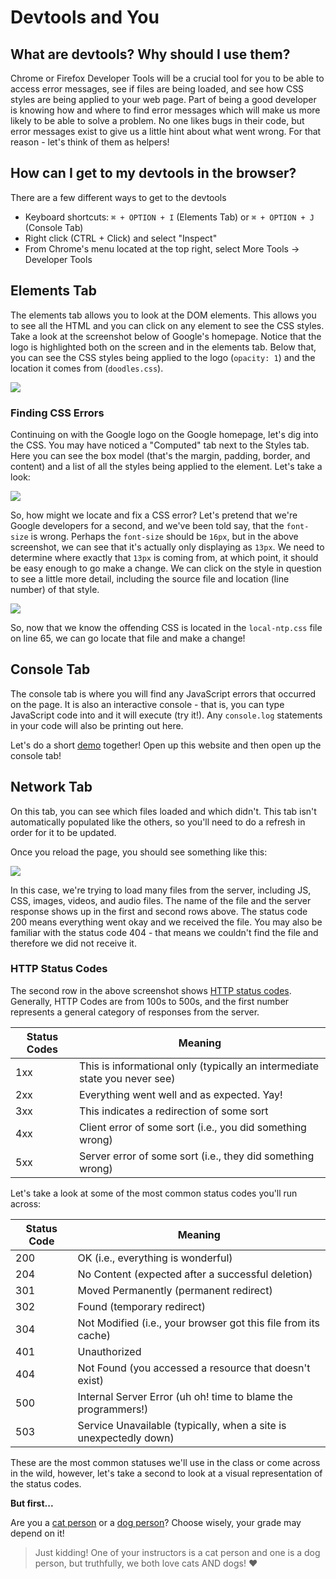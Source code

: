 # Devtools and You

## What are devtools? Why should I use them?

Chrome or Firefox Developer Tools will be a crucial tool for you to be able to access error messages, see if files are being loaded, and see how CSS styles are being applied to your web page. Part of being a good developer is knowing how and where to find error messages which will make us more likely to be able to solve a problem. No one likes bugs in their code, but error messages exist to give us a little hint about what went wrong. For that reason - let's think of them as helpers!

## How can I get to my devtools in the browser?

There are a few different ways to get to the devtools

* Keyboard shortcuts: `⌘ + OPTION + I` (Elements Tab) or `⌘ + OPTION + J` (Console Tab)
* Right click (CTRL + Click) and select "Inspect"
* From Chrome's menu located at the top right, select More Tools -> Developer Tools

## Elements Tab

The elements tab allows you to look at the DOM elements. This allows you to see all the HTML and you can click on any element to see the CSS styles. Take a look at the screenshot below of Google's homepage. Notice that the logo is highlighted both on the screen and in the elements tab. Below that, you can see the CSS styles being applied to the logo (`opacity: 1`) and the location it comes from (`doodles.css`).

![](https://res.cloudinary.com/briezh/image/upload/c_scale,w_780/v1583946640/Screen_Shot_2020-03-11_at_10.09.57_AM_oiagou.png)

### Finding CSS Errors

Continuing on with the Google logo on the Google homepage, let's dig into the CSS. You may have noticed a "Computed" tab next to the Styles tab. Here you can see the box model (that's the margin, padding, border, and content) and a list of all the styles being applied to the element. Let's take a look:

![](https://res.cloudinary.com/briezh/image/upload/c_scale,h_585/v1583947304/Screen_Shot_2020-03-11_at_10.21.09_AM_hrm9kv.png)

So, how might we locate and fix a CSS error? Let's pretend that we're Google developers for a second, and we've been told say, that the `font-size` is wrong. Perhaps the `font-size` should be `16px`, but in the above screenshot, we can see that it's actually only displaying as `13px`. We need to determine where exactly that `13px` is coming from, at which point, it should be easy enough to go make a change. We can click on the style in question to see a little more detail, including the source file and location (line number) of that style.

![](https://res.cloudinary.com/briezh/image/upload/c_scale,w_717/v1583947563/Screen_Shot_2020-03-11_at_10.25.37_AM_ive3qu.png)

So, now that we know the offending CSS is located in the `local-ntp.css` file on line 65, we can go locate that file and make a change!

## Console Tab

The console tab is where you will find any JavaScript errors that occurred on the page. It is also an interactive console - that is, you can type JavaScript code into and it will execute (try it!). Any `console.log` statements in your code will also be printing out here.

Let's do a short [demo](http://bounty-hunter-client-brandi.herokuapp.com/) together! Open up this website and then open up the console tab!

## Network Tab

On this tab, you can see which files loaded and which didn't. This tab isn't automatically populated like the others, so you'll need to do a refresh in order for it to be updated.

Once you reload the page, you should see something like this:

![](https://res.cloudinary.com/briezh/image/upload/c_scale,h_457/v1583948683/Screen_Shot_2020-03-11_at_10.44.08_AM_lmxa0d.png)

In this case, we're trying to load many files from the server, including JS, CSS, images, videos, and audio files. The name of the file and the server response shows up in the first and second rows above. The status code 200 means everything went okay and we received the file. You may also be familiar with the status code 404 - that means we couldn't find the file and therefore we did not receive it.

### HTTP Status Codes

The second row in the above screenshot shows [HTTP status codes](https://www.restapitutorial.com/httpstatuscodes.html). Generally, HTTP Codes are from 100s to 500s, and the first number represents a general category of responses from the server.

| Status Codes | Meaning |
| ------- | ---------------------------------------------------------------------- |
| 1xx | This is informational only (typically an intermediate state you never see) |
| 2xx | Everything went well and as expected. Yay! |
| 3xx | This indicates a redirection of some sort |
| 4xx | Client error of some sort (i.e., you did something wrong) |
| 5xx | Server error of some sort (i.e., they did something wrong) |

Let's take a look at some of the most common status codes you'll run across:


| Status Code | Meaning |
| ------- | ---------------------------------------------------------------------- |
| 200 | OK (i.e., everything is wonderful) |
| 204 | No Content (expected after a successful deletion) |
| 301 | Moved Permanently (permanent redirect) |
| 302 | Found (temporary redirect) |
| 304 | Not Modified (i.e., your browser got this file from its cache) |
| 401 | Unauthorized |
| 404 | Not Found (you accessed a resource that doesn't exist) |
| 500 | Internal Server Error (uh oh! time to blame the programmers!) |
| 503 | Service Unavailable (typically, when a site is unexpectedly down) |


These are the most common statuses we'll use in the class or come across in the wild, however, let's take a second to look at a visual representation of the status codes.

**But first...**

Are you a [cat person](https://http.cat/) or a [dog person](https://httpstatusdogs.com/)? Choose wisely, your grade may depend on it!

> Just kidding! One of your instructors is a cat person and one is a dog person, but truthfully, we both love cats AND dogs! ❤️
